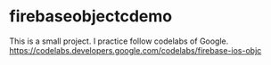 # firebaseobjectcdemo
This is a small project. I practice follow codelabs of Google. https://codelabs.developers.google.com/codelabs/firebase-ios-objc
